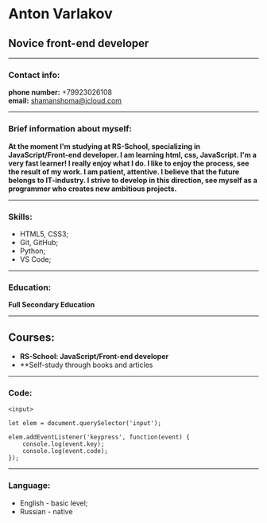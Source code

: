 # Anton Varlakov
## Novice front-end developer
---
### Contact info:
**phone number:** +79923026108  
**email:** shamanshoma@icloud.com

---

### Brief information about myself:
**At the moment I'm studying at RS-School, specializing in JavaScript/Front-end developer. I am learning html, css, JavaScript. I'm a very fast learner!
I really enjoy what I do. I like to enjoy the process, see the result of my work. I am patient, attentive.
I believe that the future belongs to IT-industry.
I strive to develop in this direction, see myself as a programmer who creates new ambitious projects.**

---

### Skills:
- HTML5, CSS3;
- Git, GitHub;
- Python;
- VS Code;

---

### Education:
**Full Secondary Education**

---

## Courses:  
- **RS-School: JavaScript/Front-end developer**
- **Self-study through books and articles

---

### Code:
```
<input>

let elem = document.querySelector('input');

elem.addEventListener('keypress', function(event) {
	console.log(event.key);
    console.log(event.code);
});
```

---

### Language:
- English \- basic level;
- Russian \- native